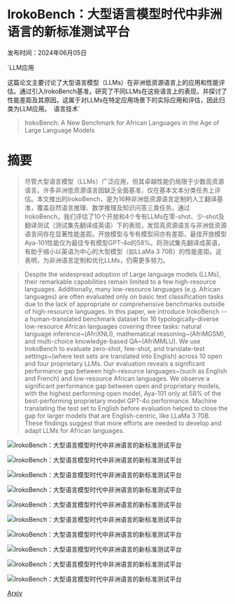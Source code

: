 # IrokoBench：大型语言模型时代中非洲语言的新标准测试平台

发布时间：2024年06月05日

`LLM应用

这篇论文主要讨论了大型语言模型（LLMs）在非洲低资源语言上的应用和性能评估。通过引入IrokoBench基准，研究了不同LLMs在这些语言上的表现，并探讨了性能差距及其原因。这属于对LLMs在特定应用场景下的实际应用和评估，因此归类为LLM应用。` `语言技术`

> IrokoBench: A New Benchmark for African Languages in the Age of Large Language Models

# 摘要

> 尽管大型语言模型（LLMs）广泛应用，但其卓越性能仍局限于少数高资源语言。许多非洲低资源语言因缺乏全面基准，仅在基本文本分类任务上评估。本文推出的IrokoBench，是为16种非洲低资源语言定制的人工翻译基准，覆盖自然语言推理、数学推理及知识问答三类任务。通过IrokoBench，我们评估了10个开放和4个专有LLMs在零-shot、少-shot及翻译测试（测试集先翻译成英语）下的表现，发现高资源语言与非洲低资源语言间存在显著性能差距。开放模型与专有模型间亦有差距，最佳开放模型Aya-101性能仅为最佳专有模型GPT-4o的58%。将测试集先翻译成英语，有助于缩小以英语为中心的大型模型（如LLaMa 3 70B）的性能差距。这表明，为非洲语言定制和优化LLMs，仍需更多努力。

> Despite the widespread adoption of Large language models (LLMs), their remarkable capabilities remain limited to a few high-resource languages. Additionally, many low-resource languages (e.g. African languages) are often evaluated only on basic text classification tasks due to the lack of appropriate or comprehensive benchmarks outside of high-resource languages. In this paper, we introduce IrokoBench -- a human-translated benchmark dataset for 16 typologically-diverse low-resource African languages covering three tasks: natural language inference~(AfriXNLI), mathematical reasoning~(AfriMGSM), and multi-choice knowledge-based QA~(AfriMMLU). We use IrokoBench to evaluate zero-shot, few-shot, and translate-test settings~(where test sets are translated into English) across 10 open and four proprietary LLMs. Our evaluation reveals a significant performance gap between high-resource languages~(such as English and French) and low-resource African languages. We observe a significant performance gap between open and proprietary models, with the highest performing open model, Aya-101 only at 58\% of the best-performing proprietary model GPT-4o performance. Machine translating the test set to English before evaluation helped to close the gap for larger models that are English-centric, like LLaMa 3 70B. These findings suggest that more efforts are needed to develop and adapt LLMs for African languages.

![IrokoBench：大型语言模型时代中非洲语言的新标准测试平台](../../../paper_images/2406.03368/x1.png)

![IrokoBench：大型语言模型时代中非洲语言的新标准测试平台](../../../paper_images/2406.03368/x2.png)

![IrokoBench：大型语言模型时代中非洲语言的新标准测试平台](../../../paper_images/2406.03368/x3.png)

![IrokoBench：大型语言模型时代中非洲语言的新标准测试平台](../../../paper_images/2406.03368/x4.png)

![IrokoBench：大型语言模型时代中非洲语言的新标准测试平台](../../../paper_images/2406.03368/x5.png)

![IrokoBench：大型语言模型时代中非洲语言的新标准测试平台](../../../paper_images/2406.03368/x6.png)

![IrokoBench：大型语言模型时代中非洲语言的新标准测试平台](../../../paper_images/2406.03368/x7.png)

![IrokoBench：大型语言模型时代中非洲语言的新标准测试平台](../../../paper_images/2406.03368/x8.png)

![IrokoBench：大型语言模型时代中非洲语言的新标准测试平台](../../../paper_images/2406.03368/x9.png)

![IrokoBench：大型语言模型时代中非洲语言的新标准测试平台](../../../paper_images/2406.03368/x10.png)

[Arxiv](https://arxiv.org/abs/2406.03368)
